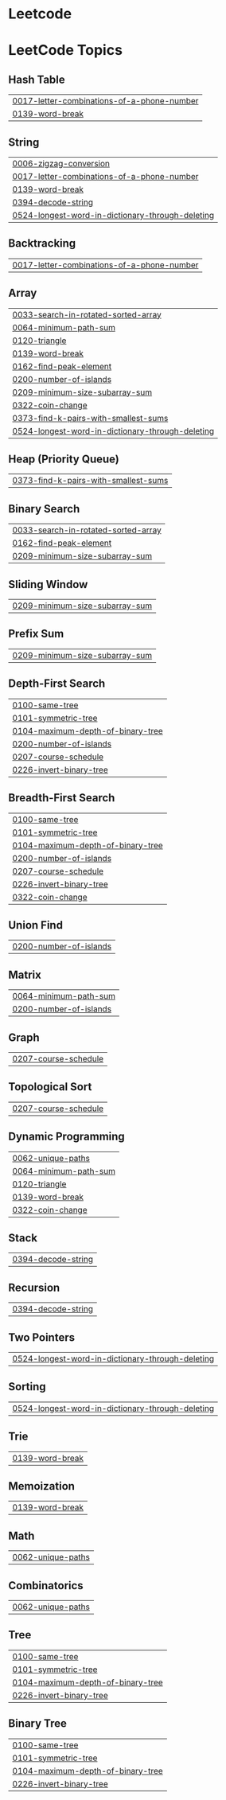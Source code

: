 # Leetcode

<!---LeetCode Topics Start-->
# LeetCode Topics
## Hash Table
|  |
| ------- |
| [0017-letter-combinations-of-a-phone-number](https://github.com/Gerald450/Leetcode/tree/master/0017-letter-combinations-of-a-phone-number) |
| [0139-word-break](https://github.com/Gerald450/Leetcode/tree/master/0139-word-break) |
## String
|  |
| ------- |
| [0006-zigzag-conversion](https://github.com/Gerald450/Leetcode/tree/master/0006-zigzag-conversion) |
| [0017-letter-combinations-of-a-phone-number](https://github.com/Gerald450/Leetcode/tree/master/0017-letter-combinations-of-a-phone-number) |
| [0139-word-break](https://github.com/Gerald450/Leetcode/tree/master/0139-word-break) |
| [0394-decode-string](https://github.com/Gerald450/Leetcode/tree/master/0394-decode-string) |
| [0524-longest-word-in-dictionary-through-deleting](https://github.com/Gerald450/Leetcode/tree/master/0524-longest-word-in-dictionary-through-deleting) |
## Backtracking
|  |
| ------- |
| [0017-letter-combinations-of-a-phone-number](https://github.com/Gerald450/Leetcode/tree/master/0017-letter-combinations-of-a-phone-number) |
## Array
|  |
| ------- |
| [0033-search-in-rotated-sorted-array](https://github.com/Gerald450/Leetcode/tree/master/0033-search-in-rotated-sorted-array) |
| [0064-minimum-path-sum](https://github.com/Gerald450/Leetcode/tree/master/0064-minimum-path-sum) |
| [0120-triangle](https://github.com/Gerald450/Leetcode/tree/master/0120-triangle) |
| [0139-word-break](https://github.com/Gerald450/Leetcode/tree/master/0139-word-break) |
| [0162-find-peak-element](https://github.com/Gerald450/Leetcode/tree/master/0162-find-peak-element) |
| [0200-number-of-islands](https://github.com/Gerald450/Leetcode/tree/master/0200-number-of-islands) |
| [0209-minimum-size-subarray-sum](https://github.com/Gerald450/Leetcode/tree/master/0209-minimum-size-subarray-sum) |
| [0322-coin-change](https://github.com/Gerald450/Leetcode/tree/master/0322-coin-change) |
| [0373-find-k-pairs-with-smallest-sums](https://github.com/Gerald450/Leetcode/tree/master/0373-find-k-pairs-with-smallest-sums) |
| [0524-longest-word-in-dictionary-through-deleting](https://github.com/Gerald450/Leetcode/tree/master/0524-longest-word-in-dictionary-through-deleting) |
## Heap (Priority Queue)
|  |
| ------- |
| [0373-find-k-pairs-with-smallest-sums](https://github.com/Gerald450/Leetcode/tree/master/0373-find-k-pairs-with-smallest-sums) |
## Binary Search
|  |
| ------- |
| [0033-search-in-rotated-sorted-array](https://github.com/Gerald450/Leetcode/tree/master/0033-search-in-rotated-sorted-array) |
| [0162-find-peak-element](https://github.com/Gerald450/Leetcode/tree/master/0162-find-peak-element) |
| [0209-minimum-size-subarray-sum](https://github.com/Gerald450/Leetcode/tree/master/0209-minimum-size-subarray-sum) |
## Sliding Window
|  |
| ------- |
| [0209-minimum-size-subarray-sum](https://github.com/Gerald450/Leetcode/tree/master/0209-minimum-size-subarray-sum) |
## Prefix Sum
|  |
| ------- |
| [0209-minimum-size-subarray-sum](https://github.com/Gerald450/Leetcode/tree/master/0209-minimum-size-subarray-sum) |
## Depth-First Search
|  |
| ------- |
| [0100-same-tree](https://github.com/Gerald450/Leetcode/tree/master/0100-same-tree) |
| [0101-symmetric-tree](https://github.com/Gerald450/Leetcode/tree/master/0101-symmetric-tree) |
| [0104-maximum-depth-of-binary-tree](https://github.com/Gerald450/Leetcode/tree/master/0104-maximum-depth-of-binary-tree) |
| [0200-number-of-islands](https://github.com/Gerald450/Leetcode/tree/master/0200-number-of-islands) |
| [0207-course-schedule](https://github.com/Gerald450/Leetcode/tree/master/0207-course-schedule) |
| [0226-invert-binary-tree](https://github.com/Gerald450/Leetcode/tree/master/0226-invert-binary-tree) |
## Breadth-First Search
|  |
| ------- |
| [0100-same-tree](https://github.com/Gerald450/Leetcode/tree/master/0100-same-tree) |
| [0101-symmetric-tree](https://github.com/Gerald450/Leetcode/tree/master/0101-symmetric-tree) |
| [0104-maximum-depth-of-binary-tree](https://github.com/Gerald450/Leetcode/tree/master/0104-maximum-depth-of-binary-tree) |
| [0200-number-of-islands](https://github.com/Gerald450/Leetcode/tree/master/0200-number-of-islands) |
| [0207-course-schedule](https://github.com/Gerald450/Leetcode/tree/master/0207-course-schedule) |
| [0226-invert-binary-tree](https://github.com/Gerald450/Leetcode/tree/master/0226-invert-binary-tree) |
| [0322-coin-change](https://github.com/Gerald450/Leetcode/tree/master/0322-coin-change) |
## Union Find
|  |
| ------- |
| [0200-number-of-islands](https://github.com/Gerald450/Leetcode/tree/master/0200-number-of-islands) |
## Matrix
|  |
| ------- |
| [0064-minimum-path-sum](https://github.com/Gerald450/Leetcode/tree/master/0064-minimum-path-sum) |
| [0200-number-of-islands](https://github.com/Gerald450/Leetcode/tree/master/0200-number-of-islands) |
## Graph
|  |
| ------- |
| [0207-course-schedule](https://github.com/Gerald450/Leetcode/tree/master/0207-course-schedule) |
## Topological Sort
|  |
| ------- |
| [0207-course-schedule](https://github.com/Gerald450/Leetcode/tree/master/0207-course-schedule) |
## Dynamic Programming
|  |
| ------- |
| [0062-unique-paths](https://github.com/Gerald450/Leetcode/tree/master/0062-unique-paths) |
| [0064-minimum-path-sum](https://github.com/Gerald450/Leetcode/tree/master/0064-minimum-path-sum) |
| [0120-triangle](https://github.com/Gerald450/Leetcode/tree/master/0120-triangle) |
| [0139-word-break](https://github.com/Gerald450/Leetcode/tree/master/0139-word-break) |
| [0322-coin-change](https://github.com/Gerald450/Leetcode/tree/master/0322-coin-change) |
## Stack
|  |
| ------- |
| [0394-decode-string](https://github.com/Gerald450/Leetcode/tree/master/0394-decode-string) |
## Recursion
|  |
| ------- |
| [0394-decode-string](https://github.com/Gerald450/Leetcode/tree/master/0394-decode-string) |
## Two Pointers
|  |
| ------- |
| [0524-longest-word-in-dictionary-through-deleting](https://github.com/Gerald450/Leetcode/tree/master/0524-longest-word-in-dictionary-through-deleting) |
## Sorting
|  |
| ------- |
| [0524-longest-word-in-dictionary-through-deleting](https://github.com/Gerald450/Leetcode/tree/master/0524-longest-word-in-dictionary-through-deleting) |
## Trie
|  |
| ------- |
| [0139-word-break](https://github.com/Gerald450/Leetcode/tree/master/0139-word-break) |
## Memoization
|  |
| ------- |
| [0139-word-break](https://github.com/Gerald450/Leetcode/tree/master/0139-word-break) |
## Math
|  |
| ------- |
| [0062-unique-paths](https://github.com/Gerald450/Leetcode/tree/master/0062-unique-paths) |
## Combinatorics
|  |
| ------- |
| [0062-unique-paths](https://github.com/Gerald450/Leetcode/tree/master/0062-unique-paths) |
## Tree
|  |
| ------- |
| [0100-same-tree](https://github.com/Gerald450/Leetcode/tree/master/0100-same-tree) |
| [0101-symmetric-tree](https://github.com/Gerald450/Leetcode/tree/master/0101-symmetric-tree) |
| [0104-maximum-depth-of-binary-tree](https://github.com/Gerald450/Leetcode/tree/master/0104-maximum-depth-of-binary-tree) |
| [0226-invert-binary-tree](https://github.com/Gerald450/Leetcode/tree/master/0226-invert-binary-tree) |
## Binary Tree
|  |
| ------- |
| [0100-same-tree](https://github.com/Gerald450/Leetcode/tree/master/0100-same-tree) |
| [0101-symmetric-tree](https://github.com/Gerald450/Leetcode/tree/master/0101-symmetric-tree) |
| [0104-maximum-depth-of-binary-tree](https://github.com/Gerald450/Leetcode/tree/master/0104-maximum-depth-of-binary-tree) |
| [0226-invert-binary-tree](https://github.com/Gerald450/Leetcode/tree/master/0226-invert-binary-tree) |
<!---LeetCode Topics End-->